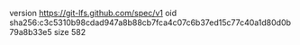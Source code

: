 version https://git-lfs.github.com/spec/v1
oid sha256:c3c5310b98cdad947a8b88cb7fca4c07c6b37ed15c77c40a1d80d0b79a8b33e5
size 582
